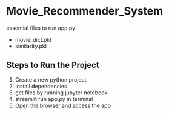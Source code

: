 # Movie_Recommender_System



essential files to run app.py
- movie_dict.pkl
- similarity.pkl

## Steps to Run the Project

1. Create a new python project
2. Install dependencies
3. get files by running jupyter notebook
4. streamlit run app.py in terminal
5. Open the browser and access the app

